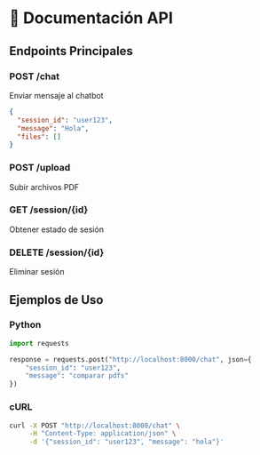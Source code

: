 # 🚀 Documentación API

## Endpoints Principales

### POST /chat
Enviar mensaje al chatbot

```json
{
  "session_id": "user123",
  "message": "Hola",
  "files": []
}
```

### POST /upload
Subir archivos PDF

### GET /session/{id}
Obtener estado de sesión

### DELETE /session/{id}
Eliminar sesión

## Ejemplos de Uso

### Python
```python
import requests

response = requests.post("http://localhost:8000/chat", json={
    "session_id": "user123",
    "message": "comparar pdfs"
})
```

### cURL
```bash
curl -X POST "http://localhost:8000/chat" \
     -H "Content-Type: application/json" \
     -d '{"session_id": "user123", "message": "hola"}'
```
